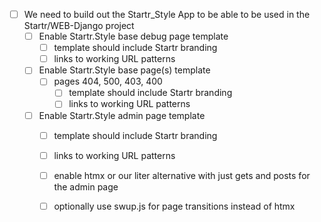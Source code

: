 - [ ] We need to build out the Startr_Style App to be able to be used in the Startr/WEB-Django project
  - [ ] Enable Startr.Style base debug page template 
    - [ ] template should include Startr branding
    - [ ] links to working URL patterns
  - [ ] Enable Startr.Style base page(s) template
    - [ ] pages 404, 500, 403, 400
      - [ ] template should include Startr branding
      - [ ] links to working URL patterns
  - [ ] Enable Startr.Style admin page template
    - [ ] template should include Startr branding
    - [ ] links to working URL patterns
    - [ ] enable htmx or our liter alternative with just gets and posts for the admin page
    - [ ] optionally use swup.js for page transitions instead of htmx
  
